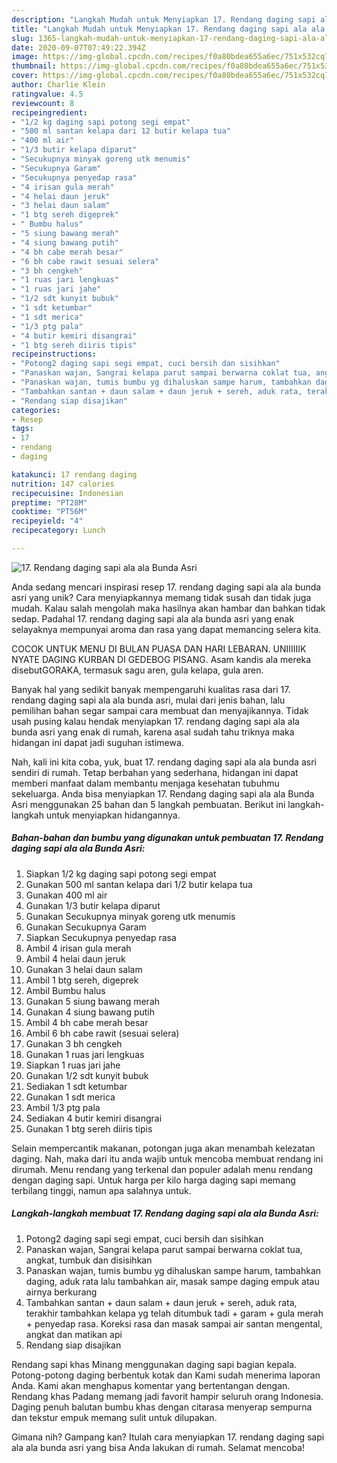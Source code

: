 ```yaml
---
description: "Langkah Mudah untuk Menyiapkan 17. Rendang daging sapi ala ala Bunda Asri Anti Gagal"
title: "Langkah Mudah untuk Menyiapkan 17. Rendang daging sapi ala ala Bunda Asri Anti Gagal"
slug: 1365-langkah-mudah-untuk-menyiapkan-17-rendang-daging-sapi-ala-ala-bunda-asri-anti-gagal
date: 2020-09-07T07:49:22.394Z
image: https://img-global.cpcdn.com/recipes/f0a80bdea655a6ec/751x532cq70/17-rendang-daging-sapi-ala-ala-bunda-asri-foto-resep-utama.jpg
thumbnail: https://img-global.cpcdn.com/recipes/f0a80bdea655a6ec/751x532cq70/17-rendang-daging-sapi-ala-ala-bunda-asri-foto-resep-utama.jpg
cover: https://img-global.cpcdn.com/recipes/f0a80bdea655a6ec/751x532cq70/17-rendang-daging-sapi-ala-ala-bunda-asri-foto-resep-utama.jpg
author: Charlie Klein
ratingvalue: 4.5
reviewcount: 8
recipeingredient:
- "1/2 kg daging sapi potong segi empat"
- "500 ml santan kelapa dari 12 butir kelapa tua"
- "400 ml air"
- "1/3 butir kelapa diparut"
- "Secukupnya minyak goreng utk menumis"
- "Secukupnya Garam"
- "Secukupnya penyedap rasa"
- "4 irisan gula merah"
- "4 helai daun jeruk"
- "3 helai daun salam"
- "1 btg sereh digeprek"
- " Bumbu halus"
- "5 siung bawang merah"
- "4 siung bawang putih"
- "4 bh cabe merah besar"
- "6 bh cabe rawit sesuai selera"
- "3 bh cengkeh"
- "1 ruas jari lengkuas"
- "1 ruas jari jahe"
- "1/2 sdt kunyit bubuk"
- "1 sdt ketumbar"
- "1 sdt merica"
- "1/3 ptg pala"
- "4 butir kemiri disangrai"
- "1 btg sereh diiris tipis"
recipeinstructions:
- "Potong2 daging sapi segi empat, cuci bersih dan sisihkan"
- "Panaskan wajan, Sangrai kelapa parut sampai berwarna coklat tua, angkat, tumbuk dan disisihkan"
- "Panaskan wajan, tumis bumbu yg dihaluskan sampe harum, tambahkan daging, aduk rata lalu tambahkan air, masak sampe daging empuk atau airnya berkurang"
- "Tambahkan santan + daun salam + daun jeruk + sereh, aduk rata, terakhir tambahkan kelapa yg telah ditumbuk tadi + garam + gula merah + penyedap rasa. Koreksi rasa dan masak sampai air santan mengental, angkat dan matikan api"
- "Rendang siap disajikan"
categories:
- Resep
tags:
- 17
- rendang
- daging

katakunci: 17 rendang daging 
nutrition: 147 calories
recipecuisine: Indonesian
preptime: "PT28M"
cooktime: "PT56M"
recipeyield: "4"
recipecategory: Lunch

---
```



![17. Rendang daging sapi ala ala Bunda Asri](https://img-global.cpcdn.com/recipes/f0a80bdea655a6ec/751x532cq70/17-rendang-daging-sapi-ala-ala-bunda-asri-foto-resep-utama.jpg)

Anda sedang mencari inspirasi resep 17. rendang daging sapi ala ala bunda asri yang unik? Cara menyiapkannya memang tidak susah dan tidak juga mudah. Kalau salah mengolah maka hasilnya akan hambar dan bahkan tidak sedap. Padahal 17. rendang daging sapi ala ala bunda asri yang enak selayaknya mempunyai aroma dan rasa yang dapat memancing selera kita.

COCOK UNTUK MENU DI BULAN PUASA DAN HARI LEBARAN. UNIIIIIIK NYATE DAGING KURBAN DI GEDEBOG PISANG. Asam kandis ala mereka disebutGORAKA, termasuk sagu aren, gula kelapa, gula aren.

Banyak hal yang sedikit banyak mempengaruhi kualitas rasa dari 17. rendang daging sapi ala ala bunda asri, mulai dari jenis bahan, lalu pemilihan bahan segar sampai cara membuat dan menyajikannya. Tidak usah pusing kalau hendak menyiapkan 17. rendang daging sapi ala ala bunda asri yang enak di rumah, karena asal sudah tahu triknya maka hidangan ini dapat jadi suguhan istimewa.


Nah, kali ini kita coba, yuk, buat 17. rendang daging sapi ala ala bunda asri sendiri di rumah. Tetap berbahan yang sederhana, hidangan ini dapat memberi manfaat dalam membantu menjaga kesehatan tubuhmu sekeluarga. Anda bisa menyiapkan 17. Rendang daging sapi ala ala Bunda Asri menggunakan 25 bahan dan 5 langkah pembuatan. Berikut ini langkah-langkah untuk menyiapkan hidangannya.

<!--inarticleads1-->

##### Bahan-bahan dan bumbu yang digunakan untuk pembuatan 17. Rendang daging sapi ala ala Bunda Asri:

1. Siapkan 1/2 kg daging sapi potong segi empat
1. Gunakan 500 ml santan kelapa dari 1/2 butir kelapa tua
1. Gunakan 400 ml air
1. Gunakan 1/3 butir kelapa diparut
1. Gunakan Secukupnya minyak goreng utk menumis
1. Gunakan Secukupnya Garam
1. Siapkan Secukupnya penyedap rasa
1. Ambil 4 irisan gula merah
1. Ambil 4 helai daun jeruk
1. Gunakan 3 helai daun salam
1. Ambil 1 btg sereh, digeprek
1. Ambil  Bumbu halus
1. Gunakan 5 siung bawang merah
1. Gunakan 4 siung bawang putih
1. Ambil 4 bh cabe merah besar
1. Ambil 6 bh cabe rawit (sesuai selera)
1. Gunakan 3 bh cengkeh
1. Gunakan 1 ruas jari lengkuas
1. Siapkan 1 ruas jari jahe
1. Gunakan 1/2 sdt kunyit bubuk
1. Sediakan 1 sdt ketumbar
1. Gunakan 1 sdt merica
1. Ambil 1/3 ptg pala
1. Sediakan 4 butir kemiri disangrai
1. Gunakan 1 btg sereh diiris tipis


Selain mempercantik makanan, potongan juga akan menambah kelezatan daging. Nah, maka dari itu anda wajib untuk mencoba membuat rendang ini dirumah. Menu rendang yang terkenal dan populer adalah menu rendang dengan daging sapi. Untuk harga per kilo harga daging sapi memang terbilang tinggi, namun apa salahnya untuk. 

<!--inarticleads2-->

##### Langkah-langkah membuat 17. Rendang daging sapi ala ala Bunda Asri:

1. Potong2 daging sapi segi empat, cuci bersih dan sisihkan
1. Panaskan wajan, Sangrai kelapa parut sampai berwarna coklat tua, angkat, tumbuk dan disisihkan
1. Panaskan wajan, tumis bumbu yg dihaluskan sampe harum, tambahkan daging, aduk rata lalu tambahkan air, masak sampe daging empuk atau airnya berkurang
1. Tambahkan santan + daun salam + daun jeruk + sereh, aduk rata, terakhir tambahkan kelapa yg telah ditumbuk tadi + garam + gula merah + penyedap rasa. Koreksi rasa dan masak sampai air santan mengental, angkat dan matikan api
1. Rendang siap disajikan


Rendang sapi khas Minang menggunakan daging sapi bagian kepala. Potong-potong daging berbentuk kotak dan Kami sudah menerima laporan Anda. Kami akan menghapus komentar yang bertentangan dengan. Rendang khas Padang memang jadi favorit hampir seluruh orang Indonesia. Daging penuh balutan bumbu khas dengan citarasa menyerap sempurna dan tekstur empuk memang sulit untuk dilupakan. 

Gimana nih? Gampang kan? Itulah cara menyiapkan 17. rendang daging sapi ala ala bunda asri yang bisa Anda lakukan di rumah. Selamat mencoba!
